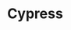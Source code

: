 ---
codehost: https://github.com/https://github.com/cypress-io/cypress
facebook: https://facebook.com/cypressio
logohandle: cypressio
sort: cypress
title: Cypress
twitter: https://x.com/Cypress_io
website: https://www.cypress.io/
---